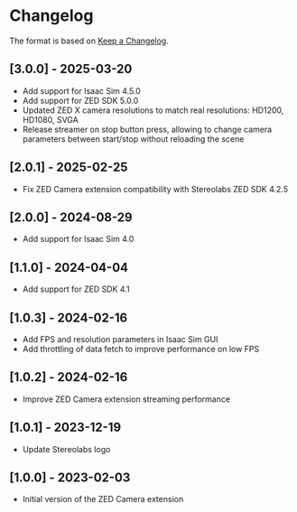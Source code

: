 # Changelog

The format is based on [Keep a Changelog](https://keepachangelog.com/en/1.0.0/).

## [3.0.0] - 2025-03-20
- Add support for Isaac Sim 4.5.0
- Add support for ZED SDK 5.0.0
- Updated ZED X camera resolutions to match real resolutions: HD1200, HD1080, SVGA
- Release streamer on stop button press, allowing to change camera parameters between start/stop without reloading the scene

## [2.0.1] - 2025-02-25
- Fix ZED Camera extension compatibility with Stereolabs ZED SDK 4.2.5

## [2.0.0] - 2024-08-29
- Add support for Isaac Sim 4.0

## [1.1.0] - 2024-04-04
- Add support for ZED SDK 4.1

## [1.0.3] - 2024-02-16
- Add FPS and resolution parameters in Isaac Sim GUI
- Add throttling of data fetch to improve performance on low FPS

## [1.0.2] - 2024-02-16
- Improve ZED Camera extension streaming performance

## [1.0.1] - 2023-12-19
- Update Stereolabs logo

## [1.0.0] - 2023-02-03
- Initial version of the ZED Camera extension

